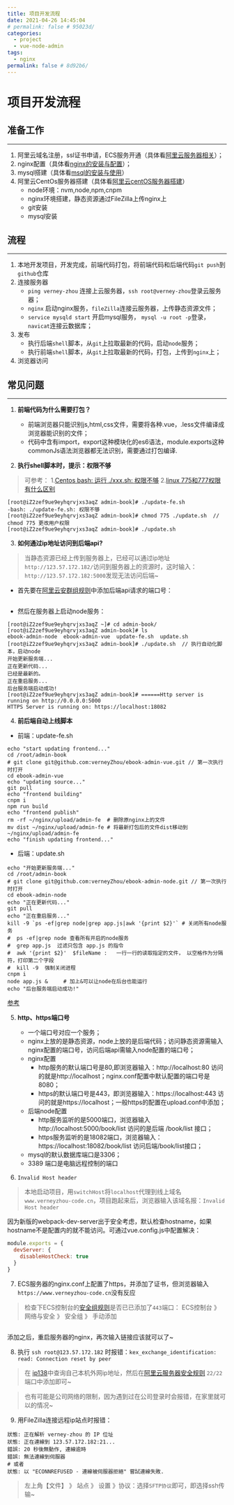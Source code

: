 ```yaml
---
title: 项目开发流程
date: 2021-04-26 14:45:04
# permalink: false # 95023d/
categories: 
  - project
  - vue-node-admin
tags: 
  - nginx
permalink: false # 8d92b6/
---
```

# 项目开发流程


## 准备工作
---

1. 阿里云域名注册，ssl证书申请，ECS服务开通（具体看[阿里云服务器相关](./aliyun-server)）；
2. nginx配置（具体看[nginx的安装与配置](./nginx)）；
3. mysql搭建（具体看[msql的安装与使用](./mysql)）
4. 阿里云CentOs服务器搭建（具体看[阿里云centOS服务器搭建](./aliyun-centos)） 
    - node环境：nvm,node,npm,cnpm
    - nginx环境搭建，静态资源通过FileZilla上传nginx上
    - git安装
    - mysql安装


## 流程
---

1. 本地开发项目，开发完成，前端代码打包，将前端代码和后端代码`git push`到`github`仓库
2. 连接服务器
    - `ping verney-zhou` 连接上云服务器，`ssh root@verney-zhou`登录云服务器；
    - `nginx` 启动nginx服务，`fileZilla`连接云服务器，上传静态资源文件；
    - `service mysqld start` 开启mysql服务， `mysql -u root -p`登录，`navicat`连接云数据库；
3. 发布
    - 执行后端`shell`脚本，从`git`上拉取最新的代码，启动`node`服务；
    - 执行前端`shell`脚本，从`git`上拉取最新的代码，打包，上传到`nginx`上；
4. 浏览器访问



## 常见问题
---

1. **前端代码为什么需要打包？**
    - 前端浏览器只能识别js,html,css文件，需要将各种.vue，.less文件编译成浏览器能识别的文件；
    - 代码中含有import，export这种模块化的es6语法，module.exports这种commonJs语法浏览器都无法识别，需要通过打包编译.

2. **执行shell脚本时，提示：权限不够**
> 可参考：
    1.[Centos bash: 运行 ./xxx.sh: 权限不够](https://blog.csdn.net/idomyway/article/details/108229822)
    2.[linux 775和777权限有什么区别](https://blog.csdn.net/hsany330/article/details/49977151)
``` shell
[root@iZ2zef9ue9eyhqrvjxs3aqZ admin-book]# ./update-fe.sh
-bash: ./update-fe.sh: 权限不够
[root@iZ2zef9ue9eyhqrvjxs3aqZ admin-book]# chmod 775 ./update.sh  // chmod 775 更改用户权限
[root@iZ2zef9ue9eyhqrvjxs3aqZ admin-book]# ./update.sh
```

3. **如何通过ip地址访问到后端api?**
> 当静态资源已经上传到服务器上，已经可以通过ip地址`http://123.57.172.182/`访问到服务器上的资源时，这时输入：`http://123.57.172.182:5000`发现无法访问后端~

- 首先要在[阿里云安群组规则](https://ecs.console.aliyun.com/?spm=5176.100251.recommends.decs.62dd4f15QG9Z3L#/securityGroup/region/cn-beijing)中添加后端api请求的端口号：

<img class="zoom-custom-imgs" :src="$withBase('/images/project/image01.png')" width="auto"/>

- 然后在服务器上启动node服务：
``` shell
[root@iZ2zef9ue9eyhqrvjxs3aqZ ~]# cd admin-book/
[root@iZ2zef9ue9eyhqrvjxs3aqZ admin-book]# ls
ebook-admin-node  ebook-admin-vue  update-fe.sh  update.sh
[root@iZ2zef9ue9eyhqrvjxs3aqZ admin-book]# ./update.sh  // 执行自动化脚本，启动node
开始更新服务端...
正在更新代码...
已经是最新的。
正在重启服务...
后台服务端启动成功!
[root@iZ2zef9ue9eyhqrvjxs3aqZ admin-book]# ======Http server is running on http://0.0.0.0:5000
HTTPS Server is running on: https://localhost:18082
```

4. **前后端自动上线脚本**
- 前端：update-fe.sh
```shell
echo "start updating frontend..."
cd /root/admin-book
# git clone git@github.com:verneyZhou/ebook-admin-vue.git // 第一次执行时打开
cd ebook-admin-vue
echo "updating source..."
git pull
echo "frontend building"
cnpm i
npm run build
echo "frontend publish"
rm -rf ~/nginx/upload/admin-fe  # 删除原nginx上的文件
mv dist ~/nginx/upload/admin-fe # 将最新打包后的文件dist移动到~/nginx/upload/admin-fe
echo "finish updating frontend..."
```

- 后端：update.sh
```shell
echo "开始更新服务端..."
cd /root/admin-book
# git clone git@github.com:verneyZhou/ebook-admin-node.git // 第一次执行时打开
cd ebook-admin-node
echo "正在更新代码..."
git pull
echo "正在重启服务..."
kill -9 `ps -ef|grep node|grep app.js|awk '{print $2}'` # 关闭所有node服务
#  ps -ef|grep node 查看所有开启的node服务
#  grep app.js  过滤只包含 app.js 的指令
#  awk '{print $2}'  $fileName :   一行一行的读取指定的文件， 以空格作为分隔符，打印第二个字段
#  kill -9  强制关闭进程
cnpm i
node app.js &     # 加上&可以让node在后台也能运行
echo "后台服务端启动成功!"
```
[参考](https://blog.csdn.net/guo_guo_cai/article/details/78499477)

5. **http、https端口号**
    - 一个端口号对应一个服务；
    - nginx上放的是静态资源，node上放的是后端代码；访问静态资源需输入nginx配置的端口号，访问后端api需输入node配置的端口号；
    - nginx配置
        - http服务的默认端口号是80,即浏览器输入：http://localhost:80 访问的就是http://localhost；nginx.conf配置中默认配置的端口号是8080；
        - https的默认端口号是443，即浏览器输入：https://localhost:443 访问的就是https://localhost；一般https的配置在upload.conf中添加；
    - 后端node配置
        - http服务监听的是5000端口，浏览器输入http://localhost:5000/book/list 访问的是后端 /book/list 接口；
        - https服务监听的是18082端口，浏览器输入：https://localhost:18082/book/list 访问后端/book/list接口；
    - mysql的默认数据库端口是3306；
    - 3389 端口是电脑远程控制的端口


6. `Invalid Host header`
> 本地启动项目，用`switchHost`将`localhost`代理到线上域名`www.verneyzhou-code.cn`，项目跑起来后，浏览器输入该域名报：`Invalid Host header`

因为新版的webpack-dev-server出于安全考虑，默认检查hostname，如果hostname不是配置内的就不能访问。可通过vue.config.js中配置解决：
``` js
module.exports = {
  devServer: {
    disableHostCheck: true
  }
}
```

7. ECS服务器的nginx.conf上配置了https，并添加了证书，但浏览器输入`https://www.verneyzhou-code.cn`没有反应
> 检查下ECS控制台的[安全组规则](https://ecs.console.aliyun.com/?spm=5176.12818093.recommend.decs.75e316d0JIQoQA#/securityGroup/region/cn-beijing)是否已已添加了`443`端口：
ECS控制台 》 网络与安全 》 安全组 》 手动添加

<img class="zoom-custom-imgs" :src="$withBase('/images/project/flow001.jpeg')" width="auto"/>

添加之后，重启服务器的nginx，再次输入链接应该就可以了~



8. 执行 `ssh root@123.57.172.182` 时报错：`kex_exchange_identification: read: Connection reset by peer`
> 在 [ip138](https://www.ip138.com/)中查询自己本机外网ip地址，然后在[阿里云服务器安全规则](https://ecs.console.aliyun.com/securityGroupDetail/region/cn-beijing/groupId/sg-2ze0p2g1civnu847xgde/detail/intranetIngress) `22/22` 端口中添加即可~

> 也有可能是公司网络的限制，因为遇到过在公司登录时会报错，在家里就可以的情况~



9. 用FileZilla连接远程ip站点时报错：
``` shell
狀態:	正在解析 verney-zhou 的 IP 位址
狀態:	正在連線到 123.57.172.182:21...
錯誤:	20 秒後無動作, 連線逾時
錯誤:	無法連線到伺服器 
# 或者
狀態:	以 "ECONNREFUSED - 連線被伺服器拒絕" 嘗試連線失敗.
```
> 左上角【文件】 》 站点 》 设置 》协议：选择`SFTP协议`即可，即选择ssh传输~



<fix-link label="Back" href="/project/vue-node-admin/"></fix-link>

<!-- 2021-04-26 -->

